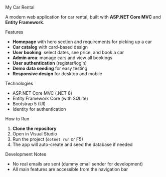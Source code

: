  My Car Rental

A modern web application for car rental, built with **ASP.NET Core MVC** and **Entity Framework**.

Features

- **Homepage** with hero section and requirements for picking up a car
- **Car catalog** with card-based design
- **User booking**: select dates, see price, and book a car
- **Admin area**: manage cars and view all bookings
- **User authentication** (register/login)
- **Demo data seeding** for easy testing
- **Responsive design** for desktop and mobile

Technologies

- ASP.NET Core MVC (.NET 8)
- Entity Framework Core (with SQLite)
- Bootstrap 5 (UI)
- Identity for authentication

How to Run

1. **Clone the repository**
2. Open in Visual Studio
3. Run the project (`dotnet run` or F5)
4. The app will auto-create and seed the database if needed

Development Notes

- No real emails are sent (dummy email sender for development)
- All main features are accessible from the navigation bar
